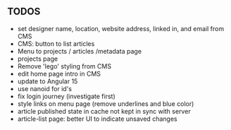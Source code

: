 ## TODOS

- set designer name, location, website address, linked in, and email from CMS
- CMS: button to list articles
- Menu to projects / articles /metadata page
- projects page
- Remove 'lego' styling from CMS
- edit home page intro in CMS
- update to Angular 15
- use nanoid for id's
- fix login journey (investigate first)
- style links on menu page (remove underlines and blue color)
- article published state in cache not kept in sync with server
- article-list page: better UI to indicate unsaved changes
